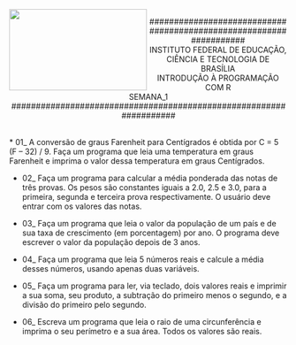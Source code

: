 <img align="left" img src="https://cloud.githubusercontent.com/assets/10408245/13283857/11cc6a94-dacf-11e5-9d00-e354256b155b.jpg" width="249px" height="147px" />

<p align="center">
###################################################################<br>
INSTITUTO FEDERAL DE EDUCAÇÃO, CIÊNCIA E TECNOLOGIA DE BRASÍLIA<br>
INTRODUÇÃO À PROGRAMAÇÃO COM R<br>
SEMANA_1<br>
###################################################################
</p>

<br>
* 01_ A conversão de graus Farenheit para Centígrados é obtida por C = 5 (F – 32) / 9. Faça um programa que leia uma temperatura em graus Farenheit e imprima o valor dessa temperatura em graus Centígrados.

* 02_ Faça um programa para calcular a média ponderada das notas de três provas. Os pesos são constantes iguais a 2.0, 2.5 e 3.0, para a primeira, segunda e terceira prova respectivamente. O usuário deve entrar com os valores das notas.

* 03_ Faça um programa que leia o valor da população de um país e de sua taxa de crescimento (em porcentagem) por ano. O programa deve escrever o valor da população depois de 3 anos.

* 04_ Faça um programa que leia 5 números reais e calcule a média desses números, usando apenas duas variáveis.

* 05_ Faça um programa para ler, via teclado, dois valores reais e imprimir a sua soma, seu produto, a subtração do primeiro menos o segundo, e a divisão do primeiro pelo segundo.

* 06_ Escreva um programa que leia o raio de uma circunferência e imprima o seu perímetro e a sua área. Todos os valores são reais.
